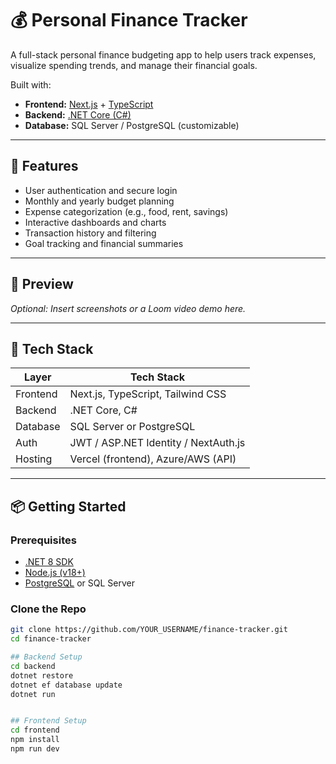 # 💰 Personal Finance Tracker

A full-stack personal finance budgeting app to help users track expenses, visualize spending trends, and manage their financial goals.

Built with:
- **Frontend:** [Next.js](https://nextjs.org/) + [TypeScript](https://www.typescriptlang.org/)
- **Backend:** [.NET Core (C#)](https://dotnet.microsoft.com/)
- **Database:** SQL Server / PostgreSQL (customizable)

---

## 🧠 Features

- User authentication and secure login
- Monthly and yearly budget planning
- Expense categorization (e.g., food, rent, savings)
- Interactive dashboards and charts
- Transaction history and filtering
- Goal tracking and financial summaries

---

## 📸 Preview

_Optional: Insert screenshots or a Loom video demo here._

---

## 🚀 Tech Stack

| Layer        | Tech Stack                          |
|--------------|--------------------------------------|
| Frontend     | Next.js, TypeScript, Tailwind CSS    |
| Backend      | .NET Core, C#                        |
| Database     | SQL Server or PostgreSQL             |
| Auth         | JWT / ASP.NET Identity / NextAuth.js |
| Hosting      | Vercel (frontend), Azure/AWS (API)   |

---

## 📦 Getting Started

### Prerequisites

- [.NET 8 SDK](https://dotnet.microsoft.com/download)
- [Node.js (v18+)](https://nodejs.org/)
- [PostgreSQL](https://www.postgresql.org/) or SQL Server

### Clone the Repo

```bash
git clone https://github.com/YOUR_USERNAME/finance-tracker.git
cd finance-tracker

## Backend Setup 
cd backend
dotnet restore
dotnet ef database update
dotnet run


## Frontend Setup 
cd frontend
npm install
npm run dev
